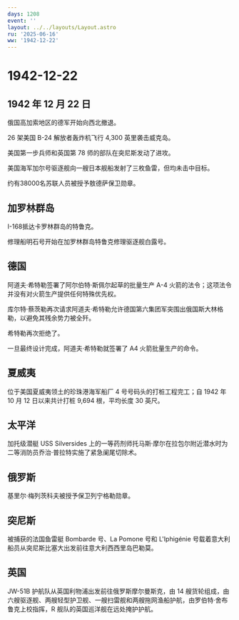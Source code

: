 ```yaml
---
days: 1208
event: ''
layout: ../../layouts/Layout.astro
ru: '2025-06-16'
ww: '1942-12-22'
---
```


# 1942-12-22

## 1942 年 12 月 22 日

俄国高加索地区的德军开始向西北撤退。

26 架美国 B-24 解放者轰炸机飞行 4,300 英里袭击威克岛。

美国第一步兵师和英国第 78 师的部队在突尼斯发动了进攻。

美国海军加尔号驱逐舰向一艘日本舰船发射了三枚鱼雷，但均未击中目标。

约有38000名苏联人员被授予敖德萨保卫勋章。

## 加罗林群岛

I-168抵达卡罗林群岛的特鲁克。

修理船明石号开始在加罗林群岛特鲁克修理驱逐舰白露号。

## 德国

阿道夫·希特勒签署了阿尔伯特·斯佩尔起草的批量生产 A-4
火箭的法令；这项法令并没有对火箭生产提供任何特殊优先权。

库尔特·蔡茨勒再次请求阿道夫·希特勒允许德国第六集团军突围出俄国斯大林格勒，以避免其残余势力被全歼。

希特勒再次拒绝了。

一旦最终设计完成，阿道夫·希特勒就签署了 A4 火箭批量生产的命令。

## 夏威夷

位于美国夏威夷领土的珍珠港海军船厂 4 号号码头的打桩工程完工；自 1942 年
10 月 12 日以来共计打桩 9,694 根，平均长度 30 英尺。

## 太平洋

加托级潜艇 USS Silversides
上的一等药剂师托马斯·摩尔在拉包尔附近潜水时为二等消防员乔治·普拉特实施了紧急阑尾切除术。

## 俄罗斯

基里尔·梅列茨科夫被授予保卫列宁格勒勋章。

## 突尼斯

被捕获的法国鱼雷艇 Bombarde 号、La Pomone 号和 L\'Iphigénie
号载着意大利船员从突尼斯比塞大出发前往意大利西西里岛巴勒莫。

## 英国

JW-51B 护航队从英国利物浦出发前往俄罗斯摩尔曼斯克，由 14
艘货轮组成，由六艘驱逐舰、两艘轻型护卫舰、一艘扫雷舰和两艘拖网渔船护航，由罗伯特·舍布鲁克上校指挥，R
舰队的英国巡洋舰在远处掩护护航。